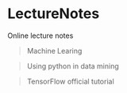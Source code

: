 # LectureNotes
Online lecture notes

>Machine Learing  

>Using python in data mining

>TensorFlow official tutorial

